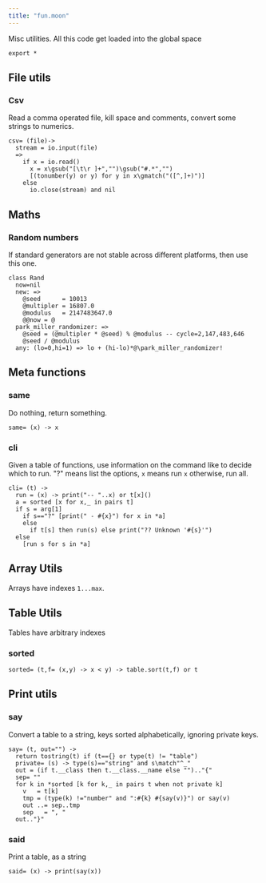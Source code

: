 ```yaml
---
title: "fun.moon"
---
```



Misc utilities.
All this code get loaded into the global space

```moonscript
export *
```

## File utils
### Csv
Read a comma operated file, kill space and comments,
convert some strings to numerics. 

```moonscript
csv= (file)->
  stream = io.input(file)
  =>
    if x = io.read()
      x = x\gsub("[\t\r ]+","")\gsub("#.*","")
      [(tonumber(y) or y) for y in x\gmatch("([^,]+)")]
    else
      io.close(stream) and nil
```

## Maths
### Random numbers
If standard generators are not stable across different
platforms, then use this one.

```moonscript
class Rand
  now=nil
  new: =>
    @seed      = 10013
    @multipler = 16807.0
    @modulus   = 2147483647.0
    @@now = @
  park_miller_randomizer: =>
    @seed = (@multipler * @seed) % @modulus -- cycle=2,147,483,646
    @seed / @modulus 
  any: (lo=0,hi=1) => lo + (hi-lo)*@\park_miller_randomizer!
```

## Meta functions
### same
Do nothing, return something. 

```moonscript
same= (x) -> x
```

### cli
Given a table of functions, use information
on the command like to decide which to run.
"?" means list the options, `x` means run `x`
otherwise, run all.

```moonscript
cli= (t) ->
  run = (x) -> print("-- "..x) or t[x]()
  a = sorted [x for x,_ in pairs t]
  if s = arg[1]
    if s=="?" [print(" - #{x}") for x in *a]
    else
      if t[s] then run(s) else print("?? Unknown '#{s}'")
  else
    [run s for s in *a]
```

## Array Utils
Arrays have  indexes `1...max`.
## Table Utils
Tables have arbitrary indexes
### sorted

```moonscript
sorted= (t,f= (x,y) -> x < y) -> table.sort(t,f) or t
```

## Print utils
### say
Convert a table to a string, keys sorted alphabetically, 
ignoring private keys.

```moonscript
say= (t, out="") ->
  return tostring(t) if (t=={} or type(t) != "table")
  private= (s) -> type(s)=="string" and s\match"^_"
  out = (if t.__class then t.__class.__name else "").."{"
  sep= ""
  for k in *sorted [k for k,_ in pairs t when not private k]
    v   = t[k]
    tmp = (type(k) !="number" and ":#{k} #{say(v)}") or say(v)
    out ..= sep..tmp
    sep   = ", "
  out.."}"
```

### said
Print a table, as a string

```moonscript
said= (x) -> print(say(x))
```
